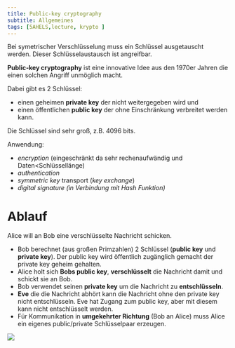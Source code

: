 ```yaml
---
title: Public-key cryptography
subtitle: Allgemeines
tags: [5AHELS,lecture, krypto ]
---
```


Bei symetrischer Verschlüsselung muss ein Schlüssel ausgetauscht werden. Dieser Schlüsselaustausch ist angreifbar.

**Public-key cryptography** ist eine innovative Idee aus den 1970er Jahren die einen solchen Angriff unmöglich macht. 

Dabei gibt es 2 Schlüssel:

- einen geheimen **private key** der nicht weitergegeben wird und
- einen öffentlichen **public key** der ohne Einschränkung verbreitet werden kann.

Die Schlüssel sind sehr groß, z.B. 4096 bits.


Anwendung:

- *encryption* (eingeschränkt da sehr rechenaufwändig und Daten<Schlüssellänge)
- *authentication*
- *symmetric key* transport (*key exchange*)
- *digital signature (in Verbindung mit Hash Funktion)*



# Ablauf 

Alice will an Bob eine verschlüsselte Nachricht schicken.

- Bob berechnet (aus großen Primzahlen) 2 Schlüssel (**public key** und **private key**). Der public key wird öffentlich zugänglich gemacht der private key geheim gehalten.
- Alice holt sich **Bobs public key**, **verschlüsselt** die Nachricht damit und schickt sie an Bob.
- Bob verwendet seinen **private key** um die Nachricht zu **entschlüsseln**.
- **Eve** die die Nachricht abhört kann die Nachricht ohne den private key nicht entschlüsseln. Eve hat Zugang zum public key, aber mit diesem kann nicht entschlüsselt werden.
- Für Kommunikation in **umgekehrter Richtung** (Bob an Alice) muss Alice ein eigenes public/private Schlüsselpaar erzeugen.

![](fig/public.jpg)







